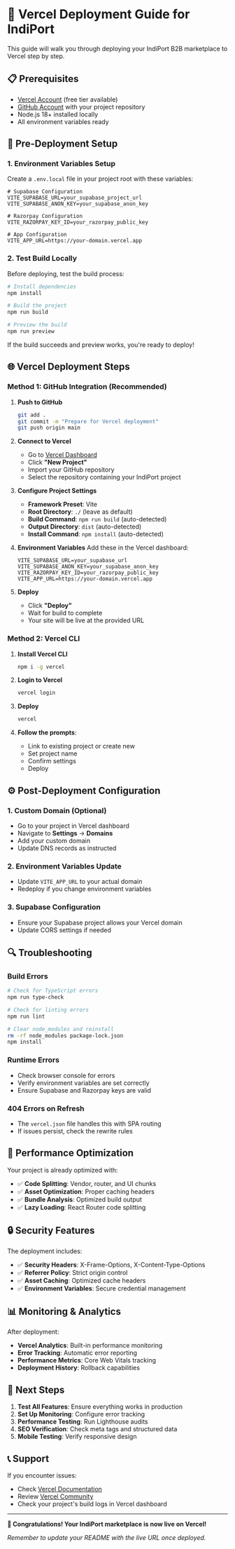 # 🚀 Vercel Deployment Guide for IndiPort

This guide will walk you through deploying your IndiPort B2B marketplace to Vercel step by step.

## 📋 Prerequisites

- [Vercel Account](https://vercel.com/signup) (free tier available)
- [GitHub Account](https://github.com) with your project repository
- Node.js 18+ installed locally
- All environment variables ready

## 🔧 Pre-Deployment Setup

### 1. **Environment Variables Setup**
Create a `.env.local` file in your project root with these variables:

```env
# Supabase Configuration
VITE_SUPABASE_URL=your_supabase_project_url
VITE_SUPABASE_ANON_KEY=your_supabase_anon_key

# Razorpay Configuration
VITE_RAZORPAY_KEY_ID=your_razorpay_public_key

# App Configuration
VITE_APP_URL=https://your-domain.vercel.app
```

### 2. **Test Build Locally**
Before deploying, test the build process:

```bash
# Install dependencies
npm install

# Build the project
npm run build

# Preview the build
npm run preview
```

If the build succeeds and preview works, you're ready to deploy!

## 🌐 Vercel Deployment Steps

### **Method 1: GitHub Integration (Recommended)**

1. **Push to GitHub**
   ```bash
   git add .
   git commit -m "Prepare for Vercel deployment"
   git push origin main
   ```

2. **Connect to Vercel**
   - Go to [Vercel Dashboard](https://vercel.com/dashboard)
   - Click **"New Project"**
   - Import your GitHub repository
   - Select the repository containing your IndiPort project

3. **Configure Project Settings**
   - **Framework Preset**: Vite
   - **Root Directory**: `./` (leave as default)
   - **Build Command**: `npm run build` (auto-detected)
   - **Output Directory**: `dist` (auto-detected)
   - **Install Command**: `npm install` (auto-detected)

4. **Environment Variables**
   Add these in the Vercel dashboard:
   ```
   VITE_SUPABASE_URL=your_supabase_url
   VITE_SUPABASE_ANON_KEY=your_supabase_anon_key
   VITE_RAZORPAY_KEY_ID=your_razorpay_public_key
   VITE_APP_URL=https://your-domain.vercel.app
   ```

5. **Deploy**
   - Click **"Deploy"**
   - Wait for build to complete
   - Your site will be live at the provided URL

### **Method 2: Vercel CLI**

1. **Install Vercel CLI**
   ```bash
   npm i -g vercel
   ```

2. **Login to Vercel**
   ```bash
   vercel login
   ```

3. **Deploy**
   ```bash
   vercel
   ```

4. **Follow the prompts**:
   - Link to existing project or create new
   - Set project name
   - Confirm settings
   - Deploy

## ⚙️ Post-Deployment Configuration

### 1. **Custom Domain (Optional)**
- Go to your project in Vercel dashboard
- Navigate to **Settings** → **Domains**
- Add your custom domain
- Update DNS records as instructed

### 2. **Environment Variables Update**
- Update `VITE_APP_URL` to your actual domain
- Redeploy if you change environment variables

### 3. **Supabase Configuration**
- Ensure your Supabase project allows your Vercel domain
- Update CORS settings if needed

## 🔍 Troubleshooting

### **Build Errors**
```bash
# Check for TypeScript errors
npm run type-check

# Check for linting errors
npm run lint

# Clear node_modules and reinstall
rm -rf node_modules package-lock.json
npm install
```

### **Runtime Errors**
- Check browser console for errors
- Verify environment variables are set correctly
- Ensure Supabase and Razorpay keys are valid

### **404 Errors on Refresh**
- The `vercel.json` file handles this with SPA routing
- If issues persist, check the rewrite rules

## 📱 Performance Optimization

Your project is already optimized with:
- ✅ **Code Splitting**: Vendor, router, and UI chunks
- ✅ **Asset Optimization**: Proper caching headers
- ✅ **Bundle Analysis**: Optimized build output
- ✅ **Lazy Loading**: React Router code splitting

## 🔒 Security Features

The deployment includes:
- ✅ **Security Headers**: X-Frame-Options, X-Content-Type-Options
- ✅ **Referrer Policy**: Strict origin control
- ✅ **Asset Caching**: Optimized cache headers
- ✅ **Environment Variables**: Secure credential management

## 📊 Monitoring & Analytics

After deployment:
- **Vercel Analytics**: Built-in performance monitoring
- **Error Tracking**: Automatic error reporting
- **Performance Metrics**: Core Web Vitals tracking
- **Deployment History**: Rollback capabilities

## 🚀 Next Steps

1. **Test All Features**: Ensure everything works in production
2. **Set Up Monitoring**: Configure error tracking
3. **Performance Testing**: Run Lighthouse audits
4. **SEO Verification**: Check meta tags and structured data
5. **Mobile Testing**: Verify responsive design

## 📞 Support

If you encounter issues:
- Check [Vercel Documentation](https://vercel.com/docs)
- Review [Vercel Community](https://github.com/vercel/vercel/discussions)
- Check your project's build logs in Vercel dashboard

---

**🎉 Congratulations! Your IndiPort marketplace is now live on Vercel!**

*Remember to update your README with the live URL once deployed.*
